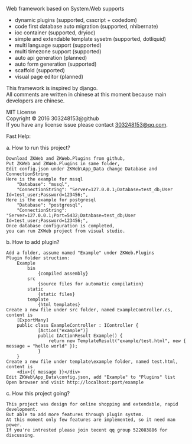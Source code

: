 Web framework based on System.Web supports
* dynamic plugins (supported, csscript + codedom)
* code first database auto migration (supported, nhibernate)
* ioc container (supported, dryioc)
* simple and extendable template sysetm (supported, dotliquid)
* multi language support (supported)
* multi timezone support (supported)
* auto api generation (planned)
* auto form generation (supported)
* scaffold (supported)
* visual page editor (planned)

This framework is inspired by django.<br />
All comments are written in chinese at this moment because main developers are chinese.

MIT License<br />
Copyright © 2016 303248153@github<br />
If you have any license issue please contact 303248153@qq.com.

Fast Help:

a. How to run this project?

	Download ZKWeb and ZKWeb.Plugins from github,
	Put ZKWeb and ZKWeb.Plugins in same folder,
	Edit config.json under ZKWeb\App_Data change Database and ConnectionString
	Here is the example for mssql
		"Database": "mssql",
		"ConnectionString": "Server=127.0.0.1;Database=test_db;User Id=test_user;Password=123456;",
	Here is the example for postgresql
		"Database": "postgresql",
		"ConnectionString": "Server=127.0.0.1;Port=5432;Database=test_db;User Id=test_user;Password=123456;",
	Once database configuration is completed,
	you can run ZKWeb project from visual studio.
	
b. How to add plugin?
	
	Add a folder, assume named "Example" under ZKWeb.Plugins
	Plugin folder struction:
		Example
			bin
				{compiled assembly}
			src
				{source files for automatic compilation}
			static
				{static files}
			template
				{html templates}
	Create a new file under src folder, named ExampleController.cs, content is
		[ExportMany]
		public class ExampleController : IController {
				[Action("example")]
				public IActionResult Example() {
					return new TemplateResult("example/test.html", new { message = "hello world" });
				}
		}
	Create a new file under template\example folder, named test.html, content is
		<div>{{ message }}</div>
	Edit ZKWeb\App_Data\config.json, add "Example" to "Plugins" list
	Open browser and visit http://localhost:port/example

c. How this project going?

	This project was design for online shopping and extendable, rapid development.
	But able to add more features through plugin system.
	At this moment only few features are implemented, so it need man power.
	If you're intrested please join tecent qq group 522083886 for discussing.
